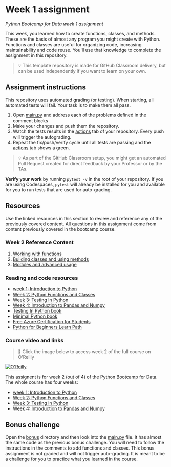 # Week 1 assignment

_Python Bootcamp for Data week 1 assignment_

This week, you learned how to create functions, classes, and methods. These are the basis of almost any program you might create with Python. Functions and classes are useful for organizing code, increasing maintainability and code reuse. You'll use that knowledge to complete the assignment in this repository.

> 💡 This template repository is made for GitHub Classroom delivery, but can be used independently if you want to learn on your own.

## Assignment instructions

This repository uses automated grading (or testing). When starting, all automated tests will fail. Your task is to make them all pass.

1. Open [main.py](./main.py) and address each of the problems defined in the comment blocks
1. Make your changes and push them the repository.
1. Watch the tests results in the [actions](/../../actions) tab of your repository. Every push will trigger the autograding.
1. Repeat the fix/push/verify cycle until all tests are passing and the [actions](/../../actions) tab shows a green.

> 💡 As part of the GitHub Classroom setup, you might get an automated Pull Request created for direct feedback by your Professor or by the TAs.

**Verify your work** by running `pytest -v` in the root of your repository. If you are using Codespaces, `pytest` will already be installed for you and available for you to run tests that are used for auto-grading. 

## Resources

Use the linked resources in this section to review and reference any of the previously covered content. All questions in this assignment come from content previously covered in the bootcamp course.

### Week 2 Reference Content

1. [Working with functions](https://github.com/alfredodeza/python-functions-and-classes/tree/main/notebooks/lesson1)
1. [Building classes and using methods]( https://github.com/alfredodeza/python-functions-and-classes/tree/main/notebooks/lesson2)
1. [Modules and advanced usage](https://github.com/alfredodeza/python-functions-and-classes/tree/main/notebooks/lesson3)


### Reading and code resources

- [week 1: Introduction to Python](https://github.com/alfredodeza/introduction-to-python)
- [Week 2: Python Functions and Classes](https://github.com/alfredodeza/python-functions-and-classes)
- [Week 3: Testing In Python](https://github.com/alfredodeza/python-testing/)
- [Week 4: Introduction to Pandas and Numpy](https://github.com/alfredodeza/pandas-and-numpy)
- [Testing In Python book](https://learning.oreilly.com/library/view/testing-in-python/97986PAIML/)
- [Minimal Python book](https://www.amazon.com/Minimal-Python-efficient-programmer-onemillion2021-ebook/dp/B0855NSRR7)
- [Free Azure Certification for Students](https://docs.microsoft.com/learn/certifications/student-training-and-certification?WT.mc_id=academic-0000-alfredodeza)
- [Python for Beginners Learn Path](https://docs.microsoft.com/learn/paths/beginner-python/?WT.mc_id=academic-0000-alfredodeza)

### Course video and links

> 🎥 Click the image below to access week 2 of the full course on O'Reilly

[![O'Reilly](https://learning.oreilly.com/covers/urn:orm:video:50146VIDEOPAIML/400w/)](https://learning.oreilly.com/videos/python-bootcamp-for/50146VIDEOPAIML/50146VIDEOPAIML-c1_s2/ "Introduction to Python")

This assignent is for week 2 (out of 4) of the Python Bootcamp for Data. The whole course has four weeks:

- [week 1: Introduction to Python](https://github.com/alfredodeza/introduction-to-python)
- [Week 2: Python Functions and Classes](https://github.com/alfredodeza/python-functions-and-classes)
- [Week 3: Testing In Python](https://github.com/alfredodeza/python-testing/)
- [Week 4: Introduction to Pandas and Numpy](https://github.com/alfredodeza/pandas-and-numpy)

## Bonus challenge
Open the [bonus](./bonus) directory and then look into the [main.py](./bonus/main.py) file. It has almost the same code as the previous bonus challenge. You will need to follow the instructions in the comments to add functions and classes. This bonus assignment is not graded and will not trigger auto-grading. It is meant to be a challenge for you to practice what you learned in the course.
